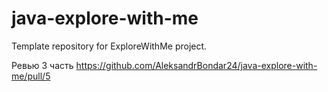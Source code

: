 # java-explore-with-me
Template repository for ExploreWithMe project.

Ревью 3 часть https://github.com/AleksandrBondar24/java-explore-with-me/pull/5
